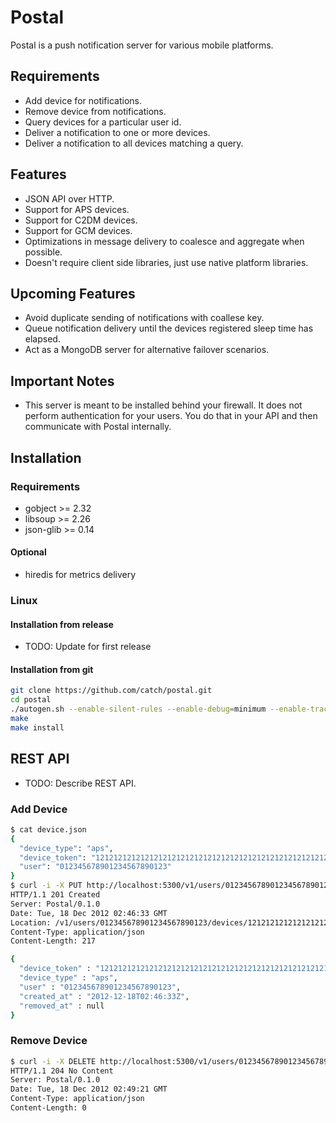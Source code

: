 # Postal

Postal is a push notification server for various mobile platforms.

## Requirements

 * Add device for notifications.
 * Remove device from notifications.
 * Query devices for a particular user id.
 * Deliver a notification to one or more devices.
 * Deliver a notification to all devices matching a query.

## Features

 * JSON API over HTTP.
 * Support for APS devices.
 * Support for C2DM devices.
 * Support for GCM devices.
 * Optimizations in message delivery to coalesce and aggregate when possible.
 * Doesn't require client side libraries, just use native platform libraries.

## Upcoming Features

 * Avoid duplicate sending of notifications with coallese key.
 * Queue notification delivery until the devices registered sleep time
   has elapsed.
 * Act as a MongoDB server for alternative failover scenarios.

## Important Notes

 * This server is meant to be installed behind your firewall. It does not
   perform authentication for your users. You do that in your API and then
   communicate with Postal internally.

## Installation

### Requirements

 * gobject >= 2.32
 * libsoup >= 2.26
 * json-glib >= 0.14

#### Optional

 * hiredis for metrics delivery

### Linux

#### Installation from release

 * TODO: Update for first release

#### Installation from git

```sh
git clone https://github.com/catch/postal.git
cd postal
./autogen.sh --enable-silent-rules --enable-debug=minimum --enable-trace=no
make
make install
```

## REST API

 * TODO: Describe REST API.

### Add Device

```sh
$ cat device.json
{
  "device_type": "aps",
  "device_token": "1212121212121212121212121212121212121212121212121212121212121212",
  "user": "012345678901234567890123"
}
$ curl -i -X PUT http://localhost:5300/v1/users/012345678901234567890123/devices/1212121212121212121212121212121212121212121212121212121212121212 --data-binary @device.json
HTTP/1.1 201 Created
Server: Postal/0.1.0
Date: Tue, 18 Dec 2012 02:46:33 GMT
Location: /v1/users/012345678901234567890123/devices/1212121212121212121212121212121212121212121212121212121212121212
Content-Type: application/json
Content-Length: 217

{
  "device_token" : "1212121212121212121212121212121212121212121212121212121212121212",
  "device_type" : "aps",
  "user" : "012345678901234567890123",
  "created_at" : "2012-12-18T02:46:33Z",
  "removed_at" : null
}
```

### Remove Device

```sh
$ curl -i -X DELETE http://localhost:5300/v1/users/012345678901234567890123/devices/1212121212121212121212121212121212121212121212121212121212121212
HTTP/1.1 204 No Content
Server: Postal/0.1.0
Date: Tue, 18 Dec 2012 02:49:21 GMT
Content-Type: application/json
Content-Length: 0
```
